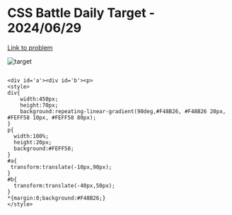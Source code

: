 # CSS Battle Daily Target - 2024/06/29

[Link to problem](https://cssbattle.dev/play/pOqAtr2UeRY6Eo1zEqv5)

![target](https://firebasestorage.googleapis.com/v0/b/cssbattleapp.appspot.com/o/user%2Fummd3POvEDfFyeFvVdOMG3OOrwE2%2Ftargets%2Ftarget_QhVKBq4.png?alt=media)

```

<div id='a'><div id='b'><p>
<style>
div{
    width:450px;
    height:70px;
    background:repeating-linear-gradient(90deg,#F48B26, #F48B26 20px, #FEFF58 10px, #FEFF58 80px);
}
p{
  width:100%;
  height:20px;
  background:#FEFF58;
}
#a{
 transform:translate(-10px,90px);
}
#b{
  transform:translate(-40px,50px);
}
*{margin:0;background:#F48B26;}
</style>
```
